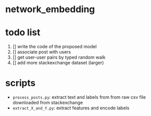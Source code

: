 # network_embedding

# todo list

1. [] write the code of the proposed model
1. [] associate post with users
1. [] get user-user pairs by typed random walk
1. [] add more stackexchange dataset (larger)

# scripts

- `process_posts.py`: extract text and labels from from raw csv file downloaded from stackexchange
- `extract_X_and_Y.py`: extract features and encode labels

